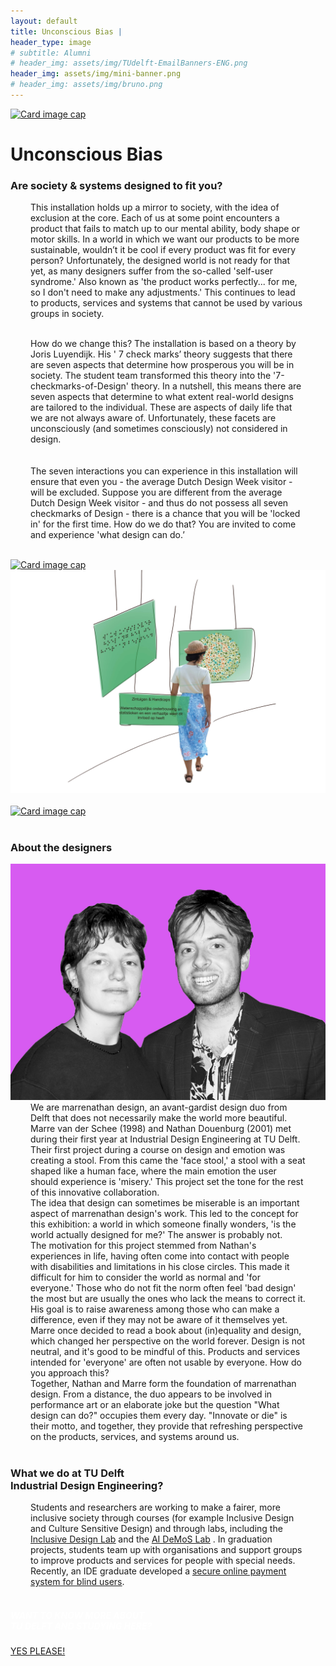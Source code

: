 ```yaml
---
layout: default
title: Unconscious Bias |
header_type: image
# subtitle: Alumni
# header_img: assets/img/TUdelft-EmailBanners-ENG.png
header_img: assets/img/mini-banner.png
# header_img: assets/img/bruno.png
---
```


<!-- <img src="/assets/img/mini-banner.png" alt="Card image cap"> -->
<a href="/assets/img/Per project/Unconscious Bias - Top.jpg" target="_blank"><img src="/assets/img/Per project/Unconscious Bias - Top.jpg" alt="Card image cap"
class="main-image"></a>
<br> 


<!-- ## Title 1 -->
<div class="card bias-card shadow">
<div class="card-body">
<h1 class="card-title text-center NeueMachina-project">Unconscious Bias</h1>
<h3 class="text-center NeueMachina-h4">Are society & systems designed to fit you?</h3>
  <div class="card-body text-center card-text" style="margin-left: 2rem;margin-right: 2rem;">
This installation holds up a mirror to society, with the idea of exclusion at the core. Each of us at some
point encounters a product that fails to match up to our mental ability, body shape or motor skills. In a
world in which we want our products to be more sustainable, wouldn’t it be cool if every product was fit for
every person? Unfortunately, the designed world is not ready for that yet, as many designers suffer from
the so-called 'self-user syndrome.' Also known as 'the product works perfectly... for me, so I don't need to
make any adjustments.' This continues to lead to products, services and systems that cannot be used by
various groups in society.<br>
<br>

How do we change this? The installation is based on a theory by Joris Luyendijk. His ' 7 check marks’
theory suggests that there are seven aspects that determine how prosperous you will be in society. The
student team transformed this theory into the '7-checkmarks-of-Design' theory. In a nutshell, this means
there are seven aspects that determine to what extent real-world designs are tailored to the individual.
These are aspects of daily life that we are not always aware of. Unfortunately, these facets are
unconsciously (and sometimes consciously) not considered in design.<br>  
<br>
The seven interactions you can experience in this installation will ensure that even you - the average
Dutch Design Week visitor - will be excluded. Suppose you are different from the average Dutch Design
Week visitor - and thus do not possess all seven checkmarks of Design - there is a chance that you will
be 'locked in' for the first time. How do we do that? You are invited to come and experience 'what design
can do.’
  </div>
</div>
</div>
<br>
<div class="container">
  <div class="row">
    <div class="col-sm">
      <a href="/assets/img/Per project/Unconscious Bias - 1.jpg" target="_blank"><img src="/assets/img/Per project/Unconscious Bias - 1.jpg" alt="Card image cap"></a>
    </div>
    <div class="col-sm">
      <a href="/assets/img/Per project/Unconscious Bias - 2.jpg" target="_blank"><img src="/assets/img/Per project/Unconscious Bias - 2.jpg" alt="Card image cap"></a>
    </div>
  </div>
  <br>
  <div class="row">
    <div class="col-sm">
      <a href="/assets/img/Per project/Unconscious Bias - 3.jpg" target="_blank"><img src="/assets/img/Per project/Unconscious Bias - 3.jpg" alt="Card image cap"></a>
    </div>
  </div>
</div>
<br>
<!-- ## Title 2 -->
<div class="card white-card shadow">
<div class="card-body">
<h3 class="card-title text-center NeueMachina-h3">About the designers</h3>
<img src="/assets/img/03UnconsciousBias/UnconsciousBias-ProfileImage.jpg" alt="Card image cap">
  <div class="card-body text-center card-text" style="margin-left: 2rem;margin-right: 2rem;">
We are marrenathan design, an avant-gardist design duo from Delft that does not necessarily make the
world more beautiful. Marre van der Schee (1998) and Nathan Douenburg (2001) met during their first
year at Industrial Design Engineering at TU Delft. Their first project during a course on design and
emotion was creating a stool. From this came the 'face stool,' a stool with a seat shaped like a human
face, where the main emotion the user should experience is 'misery.' This project set the tone for the rest
of this innovative collaboration.  
<br>
The idea that design can sometimes be miserable is an important aspect of marrenathan design's work.
This led to the concept for this exhibition: a world in which someone finally wonders, 'is the world actually
designed for me?' The answer is probably not.  
<br>
The motivation for this project stemmed from Nathan's experiences in life, having often come into contact
with people with disabilities and limitations in his close circles. This made it difficult for him to consider the
world as normal and 'for everyone.' Those who do not fit the norm often feel 'bad design' the most but are
usually the ones who lack the means to correct it. His goal is to raise awareness among those who can
make a difference, even if they may not be aware of it themselves yet.  
<br>
Marre once decided to read a book about (in)equality and design, which changed her perspective on the
world forever. Design is not neutral, and it's good to be mindful of this. Products and services intended for
'everyone' are often not usable by everyone. How do you approach this?  
<br>
Together, Nathan and Marre form the foundation of marrenathan design. From a distance, the duo
appears to be involved in performance art or an elaborate joke but the question "What design can do?"
occupies them every day. "Innovate or die" is their motto, and together, they provide that refreshing
perspective on the products, services, and systems around us.
  </div>
</div>
</div>
<br>
<!-- ## Title 3   -->
<div class="card white-card shadow">
<div class="card-body">
<h3 class="card-title text-center NeueMachina-h3">What we do at TU Delft<br> Industrial Design Engineering?</h3>
  <div class="card-body text-center card-text" style="margin-left: 2rem;margin-right: 2rem;">
Students and researchers are working to make a fairer, more inclusive society through courses
(for example Inclusive Design and Culture Sensitive Design) and through labs, including the
<a href="https://delftdesignlabs.org/inclusive-design-lab/" target="_blank"><u>Inclusive Design Lab</u></a>
 and the 
 <a href="https://www.tudelft.nl/ai/ai-demos-lab" target="_blank"><u>AI DeMoS Lab</u></a>
  . In graduation projects, students team up with
organisations and support groups to improve products and services for people with special
needs. Recently, an IDE graduate developed a 
<a href="https://delftdesignlabs.org/projects/thesis-blind-mobile-payment/" target="_blank"><u>secure online payment system for blind users</u></a>.
  </div>
</div>
</div>
<br>
<div class="card text-center  blue-card shadow">
  <div class="card-body">
    <h5 class="card-title NeueMachina-h4" style="color:white;">WANT TO KNOW MORE ABOUT <br>TU DELFT AND STUDYING HERE?</h5>
    <a href="https://www.tudelft.nl/en/education/practical-matters/studying-at-tu-delft" class="btn btn-primary NeueMachina">YES PLEASE!</a>
  </div>
</div>